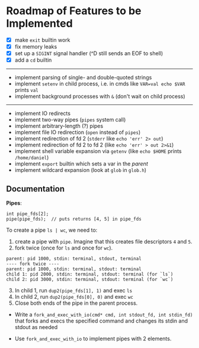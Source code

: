 # Roadmap of Features to be Implemented
- [x] make `exit` builtin work
- [x] fix memory leaks
- [x] set up a `SIGINT` signal handler (^D still sends an EOF to shell)
- [x] add a `cd` builtin

---

- implement parsing of single- and double-quoted strings
- implement `setenv` in child process, i.e. in cmds like `VAR=val echo $VAR` prints `val`
- implement background processes with `&` (don't wait on child process)

---

- implement IO redirects
- implement two-way pipes (`pipes` system call)
- implement arbitrary-length (?) pipes
- implement file IO redirection (`open` instead of `pipes`)
- implement redirection of fd 2 (`stderr` like `echo 'err' 2> out`)
- implement redirection of fd 2 to fd 2 (like `echo 'err' > out 2>&1`)
- implement shell variable expansion via `getenv` (like `echo $HOME` prints `/home/daniel`)
- implement `export` builtin which sets a var in the _parent_
- implement wildcard expansion (look at `glob` in `glob.h`)

## Documentation
__Pipes__:
```
int pipe_fds[2];
pipe(pipe_fds);  // puts returns [4, 5] in pipe_fds
```

To create a pipe `ls | wc`, we need to:

1. create a pipe with `pipe`. Imagine that this creates file descriptors `4` and `5`.
2. fork twice (once for `ls` and once for `wc`).
  ```
  parent: pid 1000, stdin: terminal, stdout, terminal
  ---- fork twice ----
  parent: pid 1000, stdin: terminal, stdout: terminal
  child 1: pid 2000, stdin: terminal, stdout: terminal (for `ls`)
  child 2: pid 3000, stdin: terminal, stdout: terminal (for `wc`)
  ```
3. In child 1, run `dup2(pipe_fds[1], 1)` and exec `ls`
4. In child 2, run `dup2(pipe_fds[0], 0)` and exec `wc`
5. Close both ends of the pipe in the parent process.

- Write a `fork_and_exec_with_io(cmd* cmd, int stdout_fd, int stdin_fd)` that forks and execs the specified command and changes its stdin and stdout as needed

- Use `fork_and_exec_with_io` to implement pipes with 2 elements.
